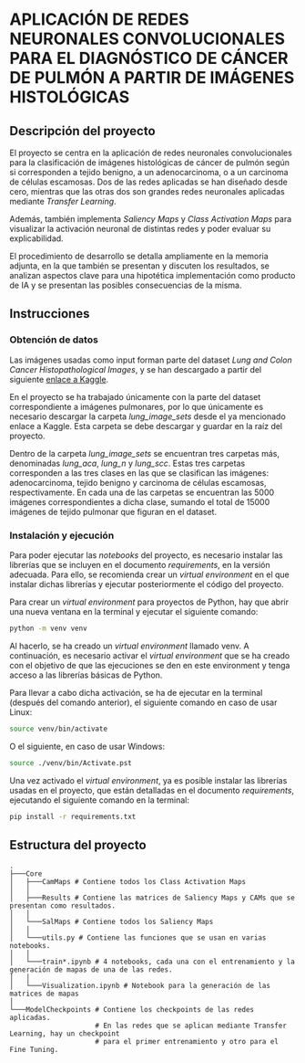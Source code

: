 # APLICACIÓN DE REDES NEURONALES CONVOLUCIONALES PARA EL DIAGNÓSTICO DE CÁNCER DE PULMÓN A PARTIR DE IMÁGENES HISTOLÓGICAS

## Descripción del proyecto

El proyecto se centra en la aplicación de redes neuronales convolucionales para la clasificación de imágenes histológicas de cáncer de pulmón según si corresponden a tejido benigno, a un adenocarcinoma, o a un carcinoma de células escamosas. Dos de las redes aplicadas se han diseñado desde cero, mientras que las otras dos son grandes redes neuronales aplicadas mediante *Transfer Learning*.

Además, también implementa *Saliency Maps* y *Class Activation Maps* para visualizar la activación neuronal de distintas redes y poder evaluar su explicabilidad.

El procedimiento de desarrollo se detalla ampliamente en la memoria adjunta, en la que también se presentan y discuten los resultados, se analizan aspectos clave para una hipotética implementación como producto de IA y se presentan las posibles consecuencias de la misma.

## Instrucciones

### Obtención de datos

Las imágenes usadas como input forman parte del dataset *Lung and Colon Cancer Histopathological Images*, y se han descargado a partir del siguiente [enlace a Kaggle](https://www.kaggle.com/datasets/andrewmvd/lung-and-colon-cancer-histopathological-images).

En el proyecto se ha trabajado únicamente con la parte del dataset correspondiente a imágenes pulmonares, por lo que únicamente es necesario descargar la carpeta *lung_image_sets* desde el ya mencionado enlace a Kaggle. Esta carpeta se debe descargar y guardar en la raíz del proyecto.

Dentro de la carpeta *lung_image_sets* se encuentran tres carpetas más, denominadas *lung_aca*, *lung_n* y *lung_scc*. Estas tres carpetas corresponden a las tres clases en las que se clasifican las imágenes: adenocarcinoma, tejido benigno y carcinoma de células escamosas, respectivamente. En cada una de las carpetas se encuentran las 5000 imágenes correspondientes a dicha clase, sumando el total de 15000 imágenes de tejido pulmonar que figuran en el dataset.

### Instalación y ejecución

Para poder ejecutar las *notebooks* del proyecto, es necesario instalar las librerías que se incluyen en el documento *requirements*, en la versión adecuada. Para ello, se recomienda crear un *virtual environment* en el que instalar dichas librerías y ejecutar posteriormente el código del proyecto.

Para crear un *virtual environment* para proyectos de Python, hay que abrir una nueva ventana en la terminal y ejecutar el siguiente comando:

```bash
python -m venv venv
```

Al hacerlo, se ha creado un *virtual environment* llamado venv. A continuación, es necesario activar el *virtual environment* que se ha creado con el objetivo de que las ejecuciones se den en este environment y tenga acceso a las librerías básicas de Python.

Para llevar a cabo dicha activación, se ha de ejecutar en la terminal (después del comando anterior), el siguiente comando en caso de usar Linux:

```bash
source venv/bin/activate
```

O el siguiente, en caso de usar Windows:

```bash
source ./venv/bin/Activate.pst
```

Una vez activado el *virtual environment*, ya es posible instalar las librerías usadas en el proyecto, que están detalladas en el documento *requirements*, ejecutando el siguiente comando en la terminal:

```bash
pip install -r requirements.txt
```

## Estructura del proyecto

```
.
├───Core
│   ├───CamMaps # Contiene todos los Class Activation Maps
│   │
│   ├───Results # Contiene las matrices de Saliency Maps y CAMs que se presentan como resultados.
│   │
│   └───SalMaps # Contiene todos los Saliency Maps
│   │
│   └───utils.py # Contiene las funciones que se usan en varias notebooks.
│   │
│   └───train*.ipynb # 4 notebooks, cada una con el entrenamiento y la generación de mapas de una de las redes.
│   │                
│   └───Visualization.ipynb # Notebook para la generación de las matrices de mapas
│ 
└───ModelCheckpoints # Contiene los checkpoints de las redes aplicadas. 
                     # En las redes que se aplican mediante Transfer Learning, hay un checkpoint
                     # para el primer entrenamiento y otro para el Fine Tuning.

```

